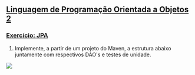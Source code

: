 ## [Linguagem de Programação Orientada a Objetos 2](https://rodrigonoll.github.io/aula/lpoo-2.html)

### [Exercício: JPA](https://rodrigonoll.github.io/aula/java-jpa/)

1. Implemente, a partir de um projeto do Maven, a estrutura abaixo juntamente com respectivos DAO's e testes de unidade.
<img src="https://rodrigonoll.github.io/aula/jpa/img/exerc.png">
